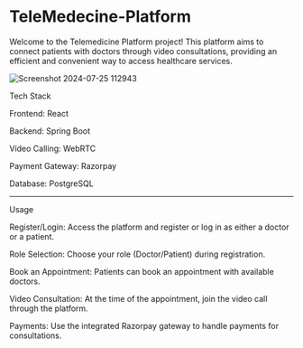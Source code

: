 # TeleMedecine-Platform

Welcome to the Telemedicine Platform project! This platform aims to connect patients with doctors through video consultations, providing an efficient and convenient way to access healthcare services.

![Screenshot 2024-07-25 112943](https://github.com/user-attachments/assets/296bd354-67c8-4429-a58c-b0e3c4f67b41)


Tech Stack

Frontend: 
React

Backend: 
Spring Boot

Video Calling: 
WebRTC

Payment Gateway: 
Razorpay

Database: 
PostgreSQL

----

Usage

Register/Login:
Access the platform and register or log in as either a doctor or a patient.

Role Selection:
Choose your role (Doctor/Patient) during registration.

Book an Appointment:
Patients can book an appointment with available doctors.

Video Consultation:
At the time of the appointment, join the video call through the platform.

Payments:
Use the integrated Razorpay gateway to handle payments for consultations.






